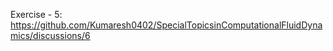 Exercise - 5: https://github.com/Kumaresh0402/SpecialTopicsinComputationalFluidDynamics/discussions/6
